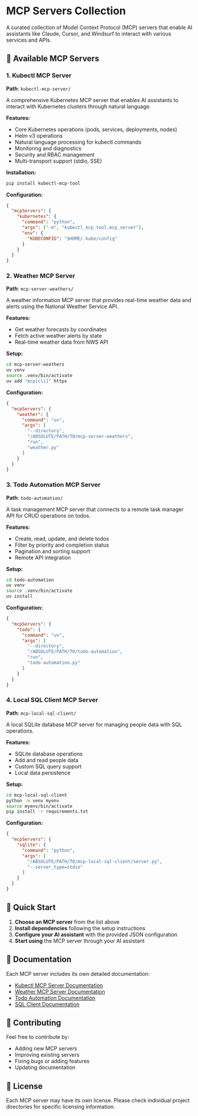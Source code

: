 # MCP Servers Collection

A curated collection of Model Context Protocol (MCP) servers that enable AI assistants like Claude, Cursor, and Windsurf to interact with various services and APIs.

## 🚀 Available MCP Servers

### 1. Kubectl MCP Server
**Path**: `kubectl-mcp-server/`

A comprehensive Kubernetes MCP server that enables AI assistants to interact with Kubernetes clusters through natural language.

**Features:**
- Core Kubernetes operations (pods, services, deployments, nodes)
- Helm v3 operations
- Natural language processing for kubectl commands
- Monitoring and diagnostics
- Security and RBAC management
- Multi-transport support (stdio, SSE)

**Installation:**
```bash
pip install kubectl-mcp-tool
```

**Configuration:**
```json
{
  "mcpServers": {
    "kubernetes": {
      "command": "python",
      "args": ["-m", "kubectl_mcp_tool.mcp_server"],
      "env": {
        "KUBECONFIG": "$HOME/.kube/config"
      }
    }
  }
}
```

### 2. Weather MCP Server
**Path**: `mcp-server-weathers/`

A weather information MCP server that provides real-time weather data and alerts using the National Weather Service API.

**Features:**
- Get weather forecasts by coordinates
- Fetch active weather alerts by state
- Real-time weather data from NWS API

**Setup:**
```bash
cd mcp-server-weathers
uv venv
source .venv/bin/activate
uv add "mcp[cli]" httpx
```

**Configuration:**
```json
{
  "mcpServers": {
    "weather": {
      "command": "uv",
      "args": [
        "--directory",
        "/ABSOLUTE/PATH/TO/mcp-server-weathers",
        "run",
        "weather.py"
      ]
    }
  }
}
```

### 3. Todo Automation MCP Server
**Path**: `todo-automation/`

A task management MCP server that connects to a remote task manager API for CRUD operations on todos.

**Features:**
- Create, read, update, and delete todos
- Filter by priority and completion status
- Pagination and sorting support
- Remote API integration

**Setup:**
```bash
cd todo-automation
uv venv
source .venv/bin/activate
uv install
```

**Configuration:**
```json
{
  "mcpServers": {
    "todo": {
      "command": "uv",
      "args": [
        "--directory",
        "/ABSOLUTE/PATH/TO/todo-automation",
        "run",
        "todo-automation.py"
      ]
    }
  }
}
```

### 4. Local SQL Client MCP Server
**Path**: `mcp-local-sql-client/`

A local SQLite database MCP server for managing people data with SQL operations.

**Features:**
- SQLite database operations
- Add and read people data
- Custom SQL query support
- Local data persistence

**Setup:**
```bash
cd mcp-local-sql-client
python -m venv myenv
source myenv/bin/activate
pip install -r requirements.txt
```

**Configuration:**
```json
{
  "mcpServers": {
    "sqlite": {
      "command": "python",
      "args": [
        "/ABSOLUTE/PATH/TO/mcp-local-sql-client/server.py",
        "--server_type=stdio"
      ]
    }
  }
}
```

## 🔧 Quick Start

1. **Choose an MCP server** from the list above
2. **Install dependencies** following the setup instructions
3. **Configure your AI assistant** with the provided JSON configuration
4. **Start using** the MCP server through your AI assistant

## 📖 Documentation

Each MCP server includes its own detailed documentation:

- [Kubectl MCP Server Documentation](./kubectl-mcp-server/README.md)
- [Weather MCP Server Documentation](./mcp-server-weathers/README.md)
- [Todo Automation Documentation](./todo-automation/README.md)
- [SQL Client Documentation](./mcp-local-sql-client/README.md)

## 🤝 Contributing

Feel free to contribute by:
- Adding new MCP servers
- Improving existing servers
- Fixing bugs or adding features
- Updating documentation

## 📝 License

Each MCP server may have its own license. Please check individual project directories for specific licensing information.
